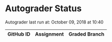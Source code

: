 # Autograder Status
Autograder last run at: October 09, 2018 at 10:40

| GitHub ID | Assignment | Graded Branch |
|-----------|------------|---------------|
